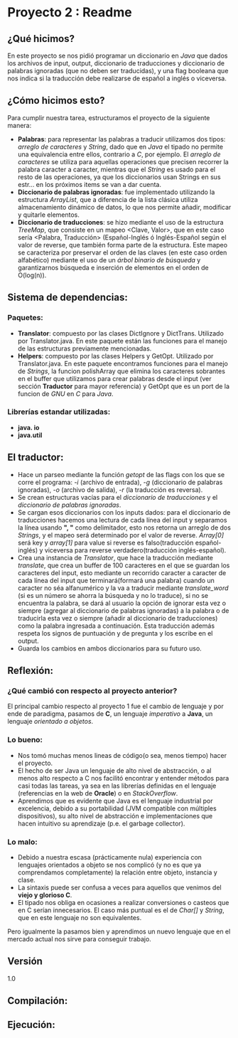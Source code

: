 # Proyecto 2 : Readme

## ¿Qué hicimos?

En este proyecto se nos pidió programar un diccionario en *Java* que dados los archivos de input, output, diccionario de traducciones y diccionario de palabras ignoradas (que no deben ser traducidas), y una flag booleana que nos indica si la traducción debe realizarse de español a inglés o viceversa.

## ¿Cómo hicimos esto?

Para cumplir nuestra tarea, estructuramos el proyecto de la siguiente manera:

* **Palabras**: para representar las palabras a traducir utilizamos dos tipos: *arreglo de caracteres* y *String*, dado que en *Java* el tipado no permite una equivalencia entre ellos, contrario a *C*, por ejemplo. El *arreglo de caracteres* se utiliza para aquellas operaciones que precisen recorrer la palabra caracter a caracter, mientras que el *String* es usado para el resto de las operaciones, ya que los diccionarios usan Strings en sus estr... en los próximos items se van a dar cuenta.
* **Diccionario de palabras ignoradas**: fue implementado utilizando la estructura *ArrayList*, que a diferencia de la lista clásica utiliza almacenamiento dinámico de datos, lo que nos permite añadir, modificar y quitarle elementos.
* **Diccionario de traducciones**: se hizo mediante el uso de la estructura *TreeMap*, que consiste en un mapeo <Clave, Valor>, que en este caso sería <Palabra, Traducción> (Español-Inglés ó Inglés-Español según el valor de reverse, que también forma parte de la estructura. Este mapeo se caracteriza por preservar el orden de las claves (en este caso orden alfabético) mediante el uso de un *árbol binario de búsqueda* y garantizarnos búsqueda e inserción de elementos en el orden de O(log(n)).

## Sistema de dependencias:
### Paquetes:
* **Translator**: compuesto por las clases DictIgnore y DictTrans. Utilizado por Translator.java. En este paquete están las funciones para el manejo de las estructuras previamente mencionadas.
* **Helpers**: compuesto por las clases Helpers y GetOpt. Utilizado por Translator.java. En este paquete encontramos funciones para el manejo de *Strings*, la funcion polishArray que elimina los caracteres sobrantes en el buffer que utilizamos para crear palabras desde el input (ver sección **Traductor** para mayor referencia) y GetOpt que es un port de la funcion de *GNU* en *C* para *Java*.
### Librerías estandar utilizadas:
* **java. io**
* **java.util**

## El traductor:
* Hace un parseo mediante la función *getopt* de las flags con los que se corre el programa: 
 *-i* (archivo de entrada), *-g* (diccionario de palabras ignoradas), *-o* (archivo de salida), *-r* (la traducción es reversa).
* Se crean estructuras vacías para el *diccionario de traducciones* y el *diccionario de palabras ignoradas*.
* Se cargan esos diccionarios con los inputs dados: para el diccionario de traducciones hacemos una lectura de cada línea del input y separamos la línea usando **", "** como delimitador, esto nos retorna un arreglo de dos *Strings*, y el mapeo será determinado por el valor de reverse. *Array[0]* será key y *array[1]* para value si reverse es falso(traducción español-inglés) y viceversa para reverse verdadero(traducción inglés-español).
* Crea una instancia de *Translator*, que hace la traducción mediante *translate*, que crea un buffer de 100 caracteres en el que se guardan los caracteres del input, esto mediante un recorrido caracter a caracter de cada línea del input que terminará(formará una palabra) cuando un caracter no séa alfanumérico y la va a traducir mediante *translate_word* (si es un número se ahorra la búsqueda y no lo traduce), si no se encuentra la palabra, se dará al usuario la opción de ignorar esta vez o siempre (agregar al diccionario de palabras ignoradas) a la palabra o de traducirla esta vez o siempre (añadir al diccionario de traducciones) como la palabra ingresada a continuación. Esta traducción además respeta los signos de puntuación y de pregunta y los escribe en el output.
* Guarda los cambios en ambos diccionarios para su futuro uso.

## Reflexión:
### ¿Qué cambió con respecto al proyecto anterior?
El principal cambio respecto al proyecto 1 fue el cambio de lenguaje y por ende de paradigma, pasamos de **C**, un lenguaje *imperativo* a **Java**, un lenguaje *orientado a objetos*.
### Lo bueno:
* Nos tomó muchas menos lineas de código(o sea, menos tiempo)  hacer el proyecto.
* El hecho de ser Java un lenguaje de alto nivel de abstracción, o al menos alto respecto a C nos facilitó encontrar y entender métodos para casi todas las tareas, ya sea en las librerías definidas en el lenguaje (referencias en la web de **Oracle**) o en *StackOverflow*.
* Aprendimos que es evidente que Java es el lenguaje industrial por excelencia, debido a su portabilidad (JVM compatible con múltiples dispositivos), su alto nivel de abstracción e implementaciones que hacen intuitivo su aprendizaje (p.e. el garbage collector).

### Lo malo:
* Debido a nuestra escasa (prácticamente nula) experiencia con lenguajes orientados a objeto se nos complicó (y no es que ya comprendamos completamente) la relación entre objeto, instancia y clase.
* La sintaxis puede ser confusa a veces para aquellos que venimos del **viejo y glorioso C**.
* El tipado nos obliga en ocasiones a realizar conversiones o casteos que en C serían innecesarios. El caso más puntual es el de *Char[]* y *String*, que en este lenguaje no son equivalentes.

Pero igualmente la pasamos bien y aprendimos un nuevo lenguaje que en el mercado actual nos sirve para conseguir trabajo.
## Versión
1.0

## Compilación:

## Ejecución:
